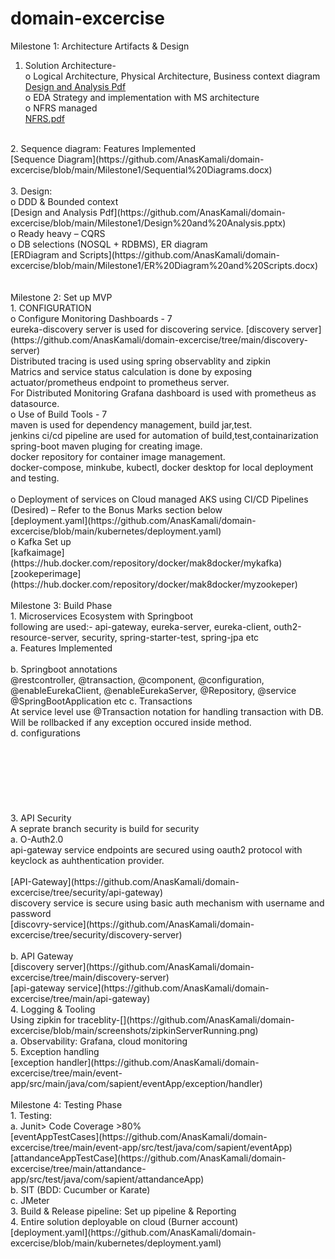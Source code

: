 # domain-excercise<br/>

Milestone 1: Architecture Artifacts & Design<br/>
1.	Solution Architecture- <br/>
o	Logical Architecture, Physical Architecture, Business context diagram<br/>
[Design and Analysis Pdf](https://github.com/AnasKamali/domain-excercise/blob/main/Milestone1/Design%20and%20Analysis.pptx)<br/>
o	EDA Strategy and implementation with MS architecture<br/>
o	NFRS managed<br/>
[NFRS.pdf](https://github.com/AnasKamali/domain-excercise/blob/main/Milestone1/NFRS.pdf)<br/>
<br/>
2.	Sequence diagram: Features Implemented<br/>
[Sequence Diagram](https://github.com/AnasKamali/domain-excercise/blob/main/Milestone1/Sequential%20Diagrams.docx)<br/>
<br/>
3.	Design:<br/>
o	DDD & Bounded context<br/>
[Design and Analysis Pdf](https://github.com/AnasKamali/domain-excercise/blob/main/Milestone1/Design%20and%20Analysis.pptx)<br/>
o	Ready heavy – CQRS<br/>
o	DB selections (NOSQL + RDBMS), ER diagram<br/>
[ERDiagram and Scripts](https://github.com/AnasKamali/domain-excercise/blob/main/Milestone1/ER%20Diagram%20and%20Scripts.docx)<br/>
<br/>
<br/>
Milestone 2: Set up MVP<br/>
1.	CONFIGURATION<br/>
o	Configure Monitoring Dashboards - 7<br/>
eureka-discovery server is used for discovering service.
[discovery server](https://github.com/AnasKamali/domain-excercise/tree/main/discovery-server) <br/>
Distributed tracing is used using spring observablity and zipkin <br/>
Matrics and service status calculation is done by exposing actuator/prometheus endpoint to prometheus server. <br/>
For Distributed Monitoring Grafana dashboard is used with prometheus as datasource. <br/>
o	Use of Build Tools - 7 <br/>
maven is used for dependency management, build jar,test. <br/>
jenkins ci/cd pipeline are used for automation of build,test,containarization <br/>
spring-boot maven pluging for creating image. <br/>
docker repository for container image management. <br/>
docker-compose, minkube, kubectl, docker desktop for local deployment and testing. <br/>
<br/>
o	Deployment of services on Cloud managed AKS using CI/CD Pipelines (Desired) – Refer to the Bonus Marks section below<br/>
[deployment.yaml](https://github.com/AnasKamali/domain-excercise/blob/main/kubernetes/deployment.yaml)
<br/>
o	Kafka Set up<br/>
[kafkaimage](https://hub.docker.com/repository/docker/mak8docker/mykafka)<br/>
[zookeperimage](https://hub.docker.com/repository/docker/mak8docker/myzookeper)
<br/>
<br/>
Milestone 3: Build Phase<br/>
1.	Microservices Ecosystem with Springboot <br/>
   following are used:-
 api-gateway, eureka-server, eureka-client, outh2-resource-server, security, spring-starter-test, spring-jpa etc<br/>
a.	Features Implemented<br/>
<br/>
b.	Springboot annotations<br/>
@restcontroller, @transaction, @component, @configuration, @enableEurekaClient, @enableEurekaServer, @Repository, @service
@SpringBootApplication etc
c.	Transactions<br/>
At service level use @Transaction notation for handling transaction with DB.<br/>
Will be rollbacked if any exception occured inside method.<br/>
d.	configurations<br/>
<br/>
<br/>
<br/>
<br/>
<br/>
<br/>
<br/>
3.	API Security<br/>
A seprate branch security is build for security<br/>
a.	O-Auth2.0<br/>
api-gateway service endpoints are secured using oauth2 protocol with keyclock as auhthentication provider.<br/>
<br/>
[API-Gateway](https://github.com/AnasKamali/domain-excercise/tree/security/api-gateway)<br/>
discovery service is secure using basic auth mechanism with username and password<br/>
[discovry-service](https://github.com/AnasKamali/domain-excercise/tree/security/discovery-server)<br/>
<br/>
b.	API Gateway<br/>
      [discovery server](https://github.com/AnasKamali/domain-excercise/tree/main/discovery-server)<br/>
       [api-gateway service](https://github.com/AnasKamali/domain-excercise/tree/main/api-gateway)<br/>
4.	Logging & Tooling<br/>
Using zipkin for traceblity-[](https://github.com/AnasKamali/domain-excercise/blob/main/screenshots/zipkinServerRunning.png)<br/>
a.	Observability: Grafana, cloud monitoring<br/>
5.	Exception handling<br/>
[exception handler](https://github.com/AnasKamali/domain-excercise/tree/main/event-app/src/main/java/com/sapient/eventApp/exception/handler)
<br/>
<br/>
Milestone 4: Testing Phase<br/>
1.	Testing: <br/>
a.	Junit> Code Coverage >80%<br/>
[eventAppTestCases](https://github.com/AnasKamali/domain-excercise/tree/main/event-app/src/test/java/com/sapient/eventApp)<br/>
[attandanceAppTestCase](https://github.com/AnasKamali/domain-excercise/tree/main/attandance-app/src/test/java/com/sapient/attandanceApp)<br/>
b.	SIT (BDD: Cucumber or Karate)<br/>
c.	JMeter<br/>
3.	Build & Release pipeline: Set up pipeline & Reporting<br/>
4.	Entire solution deployable on cloud (Burner account)<br/>
      [deployment.yaml](https://github.com/AnasKamali/domain-excercise/blob/main/kubernetes/deployment.yaml)

